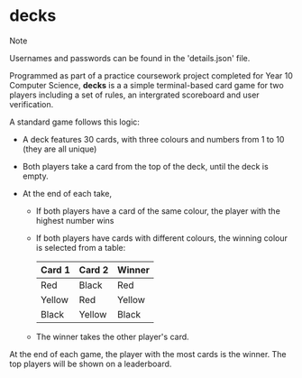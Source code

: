 # **decks** 

> [!NOTE]
> Usernames and passwords can be found in the 'details.json' file.

Programmed as part of a practice coursework project completed for Year 10 Computer Science, 
**decks** is a a simple terminal-based card game for two players including a set of rules, an intergrated scoreboard and user verification.

A standard game follows this logic:
  - A deck features 30 cards, with three colours and numbers from 1 to 10 (they are all unique)
  
  - Both players take a card from the top of the deck, until the deck is empty.
  - At the end of each take,
    - If both players have a card of the same colour, the player with the highest number wins
    - If both players have cards with different colours, the winning colour is selected from a table:

      | Card 1 | Card 2 | Winner |
      | ------- | ------ | ------ |
      | Red  | Black  | Red  |
      | Yellow  | Red  | Yellow  |
      | Black  | Yellow  | Black  |

    - The winner takes the other player's card.

At the end of each game, the player with the most cards is the winner. The top players will be shown on a leaderboard.

